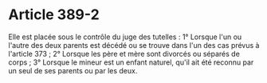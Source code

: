 # Article 389-2

Elle est placée sous le contrôle du juge des tutelles :   1° Lorsque l'un ou l'autre des deux parents est décédé ou se trouve dans l'un des cas prévus à l'article 373 ;   2° Lorsque les père et mère sont divorcés ou séparés de corps ;    3° Lorsque le mineur est un enfant naturel, qu'il ait été reconnu par un seul de ses parents ou par les deux.